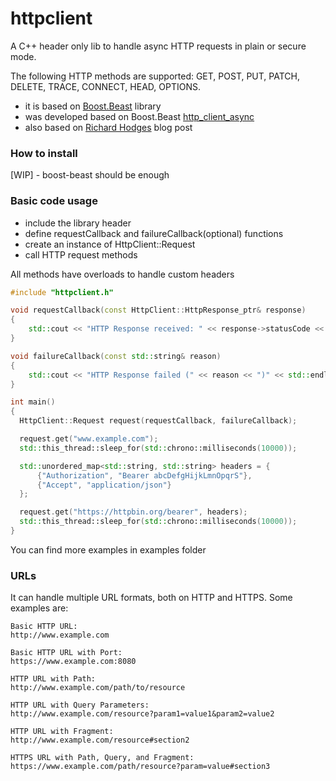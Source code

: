 # httpclient
A C++ header only lib to handle async HTTP requests in plain or secure mode.

The following HTTP methods are supported: GET, POST, PUT, PATCH, DELETE, TRACE, CONNECT, HEAD, OPTIONS.

- it is based on [Boost.Beast](https://github.com/boostorg/beast) library
- was developed based on Boost.Beast [http_client_async](https://www.boost.org/doc/libs/1_82_0/libs/beast/example/http/client/async/http_client_async.cpp)
- also based on [Richard Hodges](https://cppalliance.org/richard/2021/01/01/RichardsNewYearUpdate.html) blog post

### How to install
[WIP] - boost-beast should be enough

### Basic code usage

- include the library header
- define requestCallback and failureCallback(optional) functions
- create an instance of HttpClient::Request
- call HTTP request methods

All methods have overloads to handle custom headers 

```cpp
#include "httpclient.h"

void requestCallback(const HttpClient::HttpResponse_ptr& response)
{
    std::cout << "HTTP Response received: " << response->statusCode << " (" << response->responseTimeMs << "ms)" << std::endl;
}

void failureCallback(const std::string& reason)
{
    std::cout << "HTTP Response failed (" << reason << ")" << std::endl;
}

int main()
{
  HttpClient::Request request(requestCallback, failureCallback);

  request.get("www.example.com");
  std::this_thread::sleep_for(std::chrono::milliseconds(10000));

  std::unordered_map<std::string, std::string> headers = {
      {"Authorization", "Bearer abcDefgHijkLmnOpqrS"},
      {"Accept", "application/json"}
  };

  request.get("https://httpbin.org/bearer", headers);
  std::this_thread::sleep_for(std::chrono::milliseconds(10000));
}
```
You can find more examples in examples folder 

### URLs
It can handle multiple URL formats, both on HTTP and HTTPS. Some examples are:
```
Basic HTTP URL:
http://www.example.com 

Basic HTTP URL with Port:
https://www.example.com:8080

HTTP URL with Path:
http://www.example.com/path/to/resource

HTTP URL with Query Parameters:
http://www.example.com/resource?param1=value1&param2=value2

HTTP URL with Fragment:
http://www.example.com/resource#section2

HTTPS URL with Path, Query, and Fragment:
https://www.example.com/path/resource?param=value#section3
```

